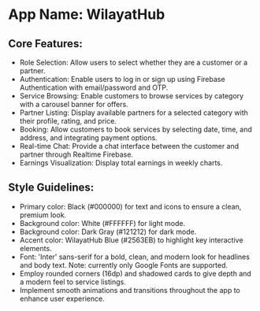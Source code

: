 # **App Name**: WilayatHub

## Core Features:

- Role Selection: Allow users to select whether they are a customer or a partner.
- Authentication: Enable users to log in or sign up using Firebase Authentication with email/password and OTP.
- Service Browsing: Enable customers to browse services by category with a carousel banner for offers.
- Partner Listing: Display available partners for a selected category with their profile, rating, and price.
- Booking: Allow customers to book services by selecting date, time, and address, and integrating payment options.
- Real-time Chat: Provide a chat interface between the customer and partner through Realtime Firebase.
- Earnings Visualization: Display total earnings in weekly charts.

## Style Guidelines:

- Primary color: Black (#000000) for text and icons to ensure a clean, premium look.
- Background color: White (#FFFFFF) for light mode.
- Background color: Dark Gray (#121212) for dark mode.
- Accent color: WilayatHub Blue (#2563EB) to highlight key interactive elements.
- Font: 'Inter' sans-serif for a bold, clean, and modern look for headlines and body text. Note: currently only Google Fonts are supported.
- Employ rounded corners (16dp) and shadowed cards to give depth and a modern feel to service listings.
- Implement smooth animations and transitions throughout the app to enhance user experience.